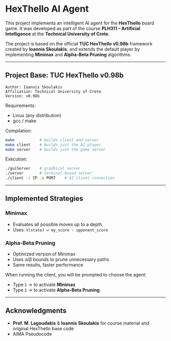 # HexThello AI Agent

This project implements an intelligent AI agent for the **HexThello** board game. It was developed as part of the course **PLH311 – Artificial Intelligence** at the **Technical University of Crete**.

The project is based on the official **TUC HexThello v0.98b** framework created by **Ioannis Skoulakis**, and extends the default player by implementing **Minimax** and **Alpha-Beta Pruning** algorithms.

---

## Project Base: TUC HexThello v0.98b

```
Author: Ioannis Skoulakis  
Affiliation: Technical University of Crete  
Version: v0.98b
```

Requirements:
- Linux (any distribution)
- gcc / make

Compilation:

```bash
make           # builds client and server
make client    # builds just the AI player
make server    # builds just the game server
```

Execution:

```bash
./guiServer    # graphical server
./server       # terminal-based server
./client -i IP -p PORT    # AI client connection
```

---

## Implemented Strategies

### Minimax

- Evaluates all possible moves up to a depth
- Uses: `V(state) = my_score - opponent_score`

### Alpha-Beta Pruning

- Optimized version of Minimax
- Uses α/β bounds to prune unnecessary paths
- Same results, faster performance


When running the client, you will be prompted to choose the agent:

- Type `1` → to activate **Minimax**
- Type `2` → to activate **Alpha-Beta Pruning**

---

## Acknowledgments

- **Prof. M. Lagoudakis** & **Ioannis Skoulakis** for course material and original HexThello base code    
- AIMA Pseudocode

